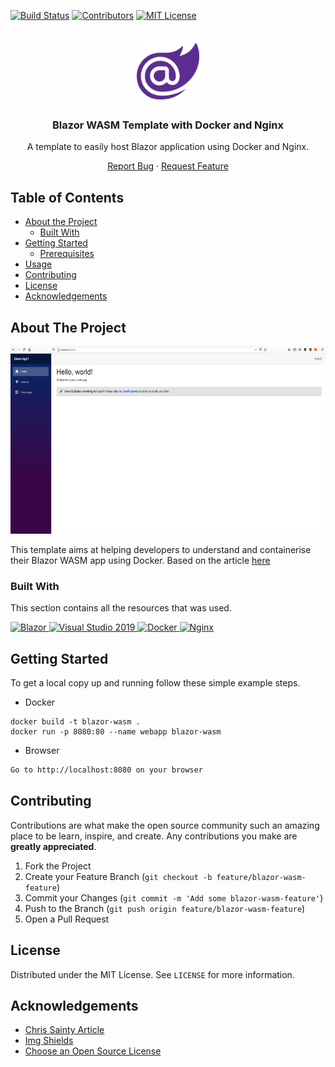 [![Build Status][build-shield]][build-url]
[![Contributors][contributors-shield]][contributors-url]
[![MIT License][license-shield]][license-url]

<!-- PROJECT LOGO -->
<br />
<div align="center">
    <a href="https://github.com/helloitsm3/blazor-wasm-template">
        <img src="./assets/blazor-logo.png" alt="Logo" width="100" height="100">
    </a>
    <h3>Blazor WASM Template with Docker and Nginx</h3>
</div>

<div align="center">
    <p>A template to easily host Blazor application using Docker and Nginx.</p>
    <a href="https://github.com/helloitsm3/blazor-wasm-template/issues">Report Bug</a>
    ·
    <a href="https://github.com/helloitsm3/blazor-wasm-template/issues">
        Request Feature
    </a>
</div>

<!-- TABLE OF CONTENTS -->

## Table of Contents

- [About the Project](#about-the-project)
  - [Built With](#built-with)
- [Getting Started](#getting-started)
  - [Prerequisites](#prerequisites)
- [Usage](#usage)
- [Contributing](#contributing)
- [License](#license)
- [Acknowledgements](#acknowledgements)

<!-- ABOUT THE PROJECT -->

## About The Project

<img src="./assets/image01.png" alt="Logo" width="600" height="300">

This template aims at helping developers to understand and containerise their Blazor WASM app using Docker. Based on the article [here](https://dev.to/helloitsm3/how-to-setup-blazor-app-with-nginx-and-docker-11le)

### Built With

This section contains all the resources that was used.

<a href="https://dotnet.microsoft.com/apps/aspnet/web-apps/blazor" target="_blank">
    <img alt="Blazor" src="https://img.shields.io/badge/-Blazor-9b59b6?style=flat-square&logo=webassembly&logoColor=white" />
</a>

<a href="https://visualstudio.microsoft.com/vs/" target="_blank">
    <img alt="Visual Studio 2019" src="https://img.shields.io/badge/-Visual Studio 2019-8e44ad?style=flat-square&logo=visualstudio&logoColor=white" />
</a>

<a href="https://www.docker.com/" target="_blank">
    <img alt="Docker" src="https://img.shields.io/badge/-Docker-3498db?style=flat-square&logo=docker&logoColor=white" />
</a>

<a href="https://www.nginx.com/" target="_blank">
    <img alt="Nginx" src="https://img.shields.io/badge/-Nginx-27ae60?style=flat-square&logo=nginx&logoColor=white" />
</a>

<!-- GETTING STARTED -->

## Getting Started

To get a local copy up and running follow these simple example steps.

- Docker

```docker
docker build -t blazor-wasm .
docker run -p 8080:80 --name webapp blazor-wasm
```

- Browser

```sh
Go to http://localhost:8080 on your browser
```

## Contributing

Contributions are what make the open source community such an amazing place to be learn, inspire, and create. Any contributions you make are **greatly appreciated**.

1. Fork the Project
2. Create your Feature Branch (`git checkout -b feature/blazor-wasm-feature`)
3. Commit your Changes (`git commit -m 'Add some blazor-wasm-feature'`)
4. Push to the Branch (`git push origin feature/blazor-wasm-feature`)
5. Open a Pull Request

<!-- LICENSE -->

## License

Distributed under the MIT License. See `LICENSE` for more information.

<!-- ACKNOWLEDGEMENTS -->

## Acknowledgements

- [Chris Sainty Article](https://chrissainty.com/containerising-blazor-applications-with-docker-containerising-a-blazor-webassembly-app/)
- [Img Shields](https://shields.io)
- [Choose an Open Source License](https://choosealicense.com)

[build-shield]: https://img.shields.io/badge/build-passing-brightgreen.svg?style=flat-square
[build-url]: #
[contributors-shield]: https://img.shields.io/badge/contributors-1-orange.svg?style=flat-square
[contributors-url]: https://github.com/helloitsm3/blazor-wasm-template/graphs/contributors
[license-shield]: https://img.shields.io/badge/license-MIT-blue.svg?style=flat-square
[license-url]: https://choosealicense.com/licenses/mit
